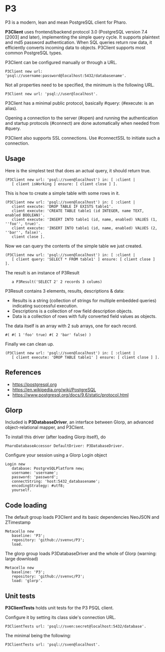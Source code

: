# P3

P3 is a modern, lean and mean PostgreSQL client for Pharo.

**P3Client** uses frontend/backend protocol 3.0 (PostgreSQL version 7.4 [2003] and later), 
implementing the simple query cycle. It supports plaintext and md5 password authentication. 
When SQL queries return row data, it efficiently converts incoming data to objects. 
P3Client supports most common PostgreSQL types.

P3Client can be configured manually or through a URL.

```smalltalk
P3Client new url: 'psql://username:password@localhost:5432/databasename'.
```

Not all properties need to be specified, the minimum is the following URL.

```smalltalk
P3Client new url: 'psql://user@localhost'.
```

P3Client has a minimal public protocol, basically #query: (#execute: is an alias).

Opening a connection to the server (#open) and running the authentication 
and startup protocols (#connect) are done automatically when needed from #query.

P3Client also supports SSL connections. Use #connectSSL to initiate such a connection.


## Usage 

Here is the simplest test that does an actual query, it should return true.

```smalltalk
(P3Client new url: 'psql://sven@localhost') in: [ :client |
   [ client isWorking ] ensure: [ client close ] ].
```

This is how to create a simple table with some rows in it.

```smalltalk
(P3Client new url: 'psql://sven@localhost') in: [ :client |
   client execute: 'DROP TABLE IF EXISTS table1'.
   client execute: 'CREATE TABLE table1 (id INTEGER, name TEXT, enabled BOOLEAN)'.
   client execute: 'INSERT INTO table1 (id, name, enabled) VALUES (1, ''foo'', true)'.
   client execute: 'INSERT INTO table1 (id, name, enabled) VALUES (2, ''bar'', false)'.
   client close ].
```

Now we can query the contents of the simple table we just created.

```smalltalk
(P3Client new url: 'psql://sven@localhost') in: [ :client |
   [ client query: 'SELECT * FROM table1' ] ensure: [ client close ] ].
```

The result is an instance of P3Result

```smalltalk
   a P3Result('SELECT 2' 2 records 3 colums)
```

P3Result contains 3 elements,  results, descriptions & data:
- Results is a string (collection of strings for multiple embedded queries) indicating successful execution.
- Descriptions is a collection of row field description objects.
- Data is a collection of rows with fully converted field values as objects.

The data itself is an array with 2 sub arrays, one for each record.

```smalltalk
#( #( 1 'foo' true) #( 2 'bar' false) )
```

Finally we can clean up.

```smalltalk
(P3Client new url: 'psql://sven@localhost') in: [ :client |
   [ client execute: 'DROP TABLE table1' ] ensure: [ client close ] ].
```


## References 

-  https://postgresql.org
-  https://en.wikipedia.org/wiki/PostgreSQL
-  https://www.postgresql.org/docs/9.6/static/protocol.html


## Glorp

Included is **P3DatabaseDriver**, an interface between Glorp, an advanced object-relational mapper, and P3Client.

To install this driver (after loading Glorp itself), do

```smalltalk
PharoDatabaseAccessor DefaultDriver: P3DatabaseDriver.
```

Configure your session using a Glorp Login object

```smalltalk
Login new
   database: PostgreSQLPlatform new;
   username: 'username';
   password: 'password';
   connectString: 'host:5432_databasename';
   encodingStrategy: #utf8;
   yourself.
```


## Code loading

The default group loads P3Client and its basic dependencies NeoJSON and ZTimestamp

```smalltalk
Metacello new
   baseline: 'P3';
   repository: 'github://svenvc/P3';
   load.
```

The glorp group loads P3DatabaseDriver and the whole of Glorp (warning: large download)

```smalltalk 
Metacello new
   baseline: 'P3';
   repository: 'github://svenvc/P3';
   load: 'glorp'.
```

## Unit tests

**P3ClientTests** holds unit tests for the P3 PSQL client.

Configure it by setting its class side's connection URL.

```smalltalk
P3ClientTests url: 'psql://sven:secret@localhost:5432/database'.
```

The minimal being the following:

```smalltalk
P3ClientTests url: 'psql://sven@localhost'. 
```

